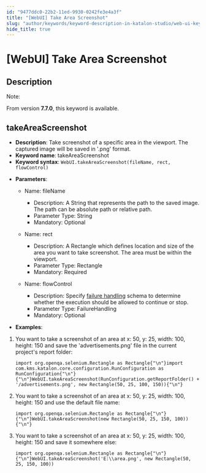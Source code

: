 ```yaml
---
id: "9477ddc0-22b2-11ed-9930-0242fe3e4a3f"
title: "[WebUI] Take Area Screenshot"
slug: "author/keywords/keyword-description-in-katalon-studio/web-ui-keywords/webui-take-area-screenshot"
hide_title: true
---
```


# <a id="id_0" class="anchor_top_offset"/><a id="ariaid-title1" class="anchor_top_offset"/>[WebUI] Take Area Screenshot


## <a id="id_0__id" class="anchor_top_offset"/>Description

              
<div xmlns="http://www.w3.org/1999/xhtml" className="note note note_note"><span className="note__title">Note:</span> 
  <p className="p">From version <strong className="ph b">7.7.0</strong>, this keyword is
    available.</p>
</div>
      

## <a id="id_0__id_1" class="anchor_top_offset"/>takeAreaScreenshot

              
<ul xmlns="http://www.w3.org/1999/xhtml" className="ul"><li className="li">     <strong className="ph b">Description</strong>: Take screenshot of a specific     area in the viewport. The captured image will be saved in '.png'     format.</li><li className="li">     <strong className="ph b">Keyword name</strong>: takeAreaScreenshot</li><li className="li">     <strong className="ph b">Keyword syntax</strong>:     <code className="ph codeph">WebUI.takeAreaScreenshot(fileName, rect, flowControl)</code>   </li><li className="li">     <p className="p">       <strong className="ph b">Parameters</strong>:</p>     <ul className="ul"><li className="li">         <p className="p">Name: fileName</p>         <ul className="ul"><li className="li">Description: A String that represents the path to the saved             image. The path can be absolute path or relative path.</li><li className="li">Parameter Type: String</li><li className="li">Mandatory: Optional</li></ul>       </li><li className="li">         <p className="p">Name: rect</p>         <ul className="ul"><li className="li">Description: A Rectangle which defines location and size of the             area you want to take screenshot. The area must be within the             viewport.</li><li className="li">Parameter Type: Rectangle</li><li className="li">Mandatory: Required</li></ul>       </li><li className="li">         <p className="p">Name: flowControl</p>         <ul className="ul"><li className="li">Description: Specify <a className="xref" href="/maintain/configure-failure-handling-settings-in-katalon-studio">failure handling</a>             schema to determine whether the execution should be allowed to             continue or stop.</li><li className="li">Parameter Type: FailureHandling</li><li className="li">Mandatory: Optional</li></ul>       </li></ul>   </li><li className="li">     <p className="p">       <strong className="ph b">Examples</strong>:</p>   </li></ul> 
      
<ol xmlns="http://www.w3.org/1999/xhtml" className="ol"><li className="li">You want to take a screenshot of an area at x: 50, y: 25,     width: 100, height: 150 and save the 'advertisements.png' file in     the current project's report folder:<pre className="pre codeblock"><code>import org.openqa.selenium.Rectangle as Rectangle{"\n"}import com.kms.katalon.core.configuration.RunConfiguration as RunConfiguration{"\n"}{"\n"}WebUI.takeAreaScreenshot(RunConfiguration.getReportFolder() + '/advertisements.png', new Rectangle(50, 25, 100, 150)){"\n"}</code></pre></li><li className="li">You want to take a screenshot of an area at x: 50, y: 25,     width: 100, height: 150 and use the default file name:<pre className="pre codeblock"><code>import org.openqa.selenium.Rectangle as Rectangle{"\n"}{"\n"}WebUI.takeAreaScreenshot(new Rectangle(50, 25, 150, 100)){"\n"}</code></pre></li><li className="li">You want to take a screenshot of an area at x: 50, y: 25,     width: 100, height: 150 and save it somewhere else:<pre className="pre codeblock"><code>import org.openqa.selenium.Rectangle as Rectangle{"\n"}{"\n"}WebUI.takeAreaScreenshot('E:\\area.png', new Rectangle(50, 25, 150, 100))</code></pre></li></ol> 
                                                                              
